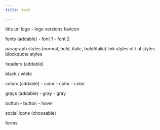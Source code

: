 ```yaml
---
title: test

---
```


title
url
logo
    - logo versions
favicon

fonts (addable)
    - font 1
    - font 2

paragraph styles (normal, bold, italic, bold/italic)
link styles
ol / ul styles
blockquote styles

headers (addable)

black / white

colors (addable)
    - color
    - color
    - color

grays (addable)
    - gray
    - gray

button
    - button
    - hover

social icons (choosable)

forms